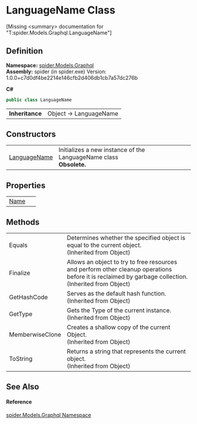 # LanguageName Class


\[Missing &lt;summary&gt; documentation for "T:spider.Models.Graphql.LanguageName"\]



## Definition
**Namespace:** <a href="a7324a28-4f46-beaa-9269-26a8fa385391">spider.Models.Graphql</a>  
**Assembly:** spider (in spider.exe) Version: 1.0.0+c7d0df4be2214e146cfb2d406db1cb7a57dc276b

**C#**
``` C#
public class LanguageName
```

<table><tr><td><strong>Inheritance</strong></td><td>Object  →  LanguageName</td></tr>
</table>



## Constructors
<table>
<tr>
<td><a href="e0538b05-4874-1518-f1c0-89d7302c8429">LanguageName</a></td>
<td>Initializes a new instance of the LanguageName class<br /><strong>Obsolete.</strong></td></tr>
</table>

## Properties
<table>
<tr>
<td><a href="f42bf051-8859-902b-0f5b-a9482b4aabef">Name</a></td>
<td> </td></tr>
</table>

## Methods
<table>
<tr>
<td>Equals</td>
<td>Determines whether the specified object is equal to the current object.<br />(Inherited from Object)</td></tr>
<tr>
<td>Finalize</td>
<td>Allows an object to try to free resources and perform other cleanup operations before it is reclaimed by garbage collection.<br />(Inherited from Object)</td></tr>
<tr>
<td>GetHashCode</td>
<td>Serves as the default hash function.<br />(Inherited from Object)</td></tr>
<tr>
<td>GetType</td>
<td>Gets the Type of the current instance.<br />(Inherited from Object)</td></tr>
<tr>
<td>MemberwiseClone</td>
<td>Creates a shallow copy of the current Object.<br />(Inherited from Object)</td></tr>
<tr>
<td>ToString</td>
<td>Returns a string that represents the current object.<br />(Inherited from Object)</td></tr>
</table>

## See Also


#### Reference
<a href="a7324a28-4f46-beaa-9269-26a8fa385391">spider.Models.Graphql Namespace</a>  
